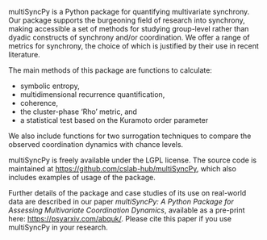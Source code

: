 multiSyncPy is a Python package for quantifying multivariate synchrony. Our package supports the burgeoning field of research into synchrony, making accessible a set of methods for studying group-level rather than dyadic constructs of synchrony and/or coordination. We offer a range of metrics for synchrony, the choice of which is justified by their use in recent literature.

The main methods of this package are functions to calculate:

 * symbolic entropy, 
 * multidimensional recurrence quantification, 
 * coherence, 
 * the cluster-phase ‘Rho’ metric, and 
 * a statistical test based on the Kuramoto order parameter

We also include functions for two surrogation techniques to compare the observed coordination dynamics with chance levels.

multiSyncPy is freely available under the LGPL license. The source code is maintained at <https://github.com/cslab-hub/multiSyncPy>, which also includes examples of usage of the package. 

Further details of the package and case studies of its use on real-world data are described in our paper *multiSyncPy: A Python Package for Assessing Multivariate Coordination Dynamics*, available as a pre-print here: <https://psyarxiv.com/abquk/>. Please cite this paper if you use multiSyncPy in your research. 